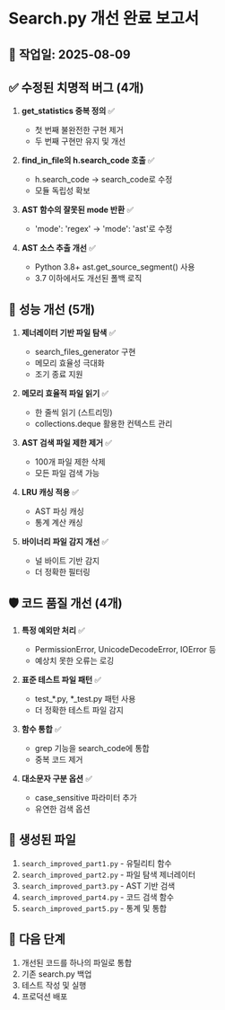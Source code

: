 
# Search.py 개선 완료 보고서

## 📅 작업일: 2025-08-09

## ✅ 수정된 치명적 버그 (4개)

1. **get_statistics 중복 정의** ✅
   - 첫 번째 불완전한 구현 제거
   - 두 번째 구현만 유지 및 개선

2. **find_in_file의 h.search_code 호출** ✅
   - h.search_code → search_code로 수정
   - 모듈 독립성 확보

3. **AST 함수의 잘못된 mode 반환** ✅
   - 'mode': 'regex' → 'mode': 'ast'로 수정

4. **AST 소스 추출 개선** ✅
   - Python 3.8+ ast.get_source_segment() 사용
   - 3.7 이하에서도 개선된 폴백 로직

## 🚀 성능 개선 (5개)

1. **제너레이터 기반 파일 탐색** ✅
   - search_files_generator 구현
   - 메모리 효율성 극대화
   - 조기 종료 지원

2. **메모리 효율적 파일 읽기** ✅
   - 한 줄씩 읽기 (스트리밍)
   - collections.deque 활용한 컨텍스트 관리

3. **AST 검색 파일 제한 제거** ✅
   - 100개 파일 제한 삭제
   - 모든 파일 검색 가능

4. **LRU 캐싱 적용** ✅
   - AST 파싱 캐싱
   - 통계 계산 캐싱

5. **바이너리 파일 감지 개선** ✅
   - 널 바이트 기반 감지
   - 더 정확한 필터링

## 🛡️ 코드 품질 개선 (4개)

1. **특정 예외만 처리** ✅
   - PermissionError, UnicodeDecodeError, IOError 등
   - 예상치 못한 오류는 로깅

2. **표준 테스트 파일 패턴** ✅
   - test_*.py, *_test.py 패턴 사용
   - 더 정확한 테스트 파일 감지

3. **함수 통합** ✅
   - grep 기능을 search_code에 통합
   - 중복 코드 제거

4. **대소문자 구분 옵션** ✅
   - case_sensitive 파라미터 추가
   - 유연한 검색 옵션

## 📁 생성된 파일

1. `search_improved_part1.py` - 유틸리티 함수
2. `search_improved_part2.py` - 파일 탐색 제너레이터
3. `search_improved_part3.py` - AST 기반 검색
4. `search_improved_part4.py` - 코드 검색 함수
5. `search_improved_part5.py` - 통계 및 통합

## 🔄 다음 단계

1. 개선된 코드를 하나의 파일로 통합
2. 기존 search.py 백업
3. 테스트 작성 및 실행
4. 프로덕션 배포
